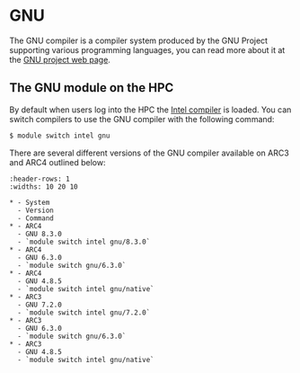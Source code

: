 # GNU

The GNU compiler is a compiler system produced by the GNU Project supporting various programming languages, you can read more about it at the [GNU project web page](https://gcc.gnu.org/).

## The GNU module on the HPC

By default when users log into the HPC the [Intel compiler](./intel) is loaded. You can switch compilers to use the GNU compiler with the following command:

```bash
$ module switch intel gnu
```

There are several different versions of the GNU compiler available on ARC3 and ARC4 outlined below:

```{list-table}
:header-rows: 1
:widths: 10 20 10

* - System
  - Version
  - Command
* - ARC4
  - GNU 8.3.0
  - `module switch intel gnu/8.3.0`
* - ARC4
  - GNU 6.3.0
  - `module switch gnu/6.3.0`
* - ARC4
  - GNU 4.8.5
  - `module switch intel gnu/native`
* - ARC3
  - GNU 7.2.0
  - `module switch intel gnu/7.2.0`
* - ARC3
  - GNU 6.3.0
  - `module switch gnu/6.3.0`
* - ARC3
  - GNU 4.8.5
  - `module switch intel gnu/native`
```
